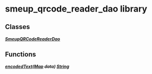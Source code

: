 


# smeup_qrcode_reader_dao library











## Classes

##### [SmeupQRCodeReaderDao](../smeup_daos_smeup_qrcode_reader_dao/SmeupQRCodeReaderDao-class.md)



 







## Functions

##### [encodedText](../smeup_daos_smeup_qrcode_reader_dao/encodedText.md)([Map](https://api.flutter.dev/flutter/dart-core/Map-class.html) data) [String](https://api.flutter.dev/flutter/dart-core/String-class.html)



   












